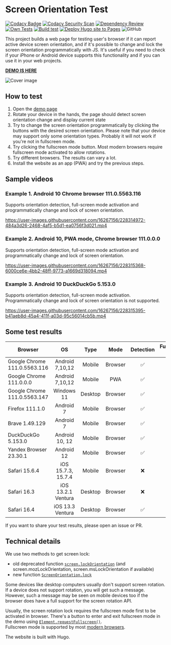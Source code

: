 # Screen Orientation Test

[![Codacy Badge](https://app.codacy.com/project/badge/Grade/5c1b2a41dee048348186f7768e9a265c)](https://app.codacy.com/gh/walitoff/screen-orientation-test/dashboard?utm_source=gh\&utm_medium=referral\&utm_content=\&utm_campaign=Badge_grade)
[![Codacy Security Scan](https://github.com/walitoff/screen-orientation-test/actions/workflows/codacy.yml/badge.svg)](https://github.com/walitoff/screen-orientation-test/actions/workflows/codacy.yml)
[![Dependency Review](https://github.com/walitoff/screen-orientation-test/actions/workflows/dependency-review.yml/badge.svg)](https://github.com/walitoff/screen-orientation-test/actions/workflows/dependency-review.yml)
[![Own Tests](https://github.com/walitoff/screen-orientation-test/actions/workflows/node.js.yml/badge.svg)](https://github.com/walitoff/screen-orientation-test/actions/workflows/node.js.yml)
[![Build test](https://github.com/walitoff/screen-orientation-test/actions/workflows/build-test.yml/badge.svg)](https://github.com/walitoff/screen-orientation-test/actions/workflows/build-test.yml)
[![Deploy Hugo site to Pages](https://github.com/walitoff/screen-orientation-test/actions/workflows/hugo.yml/badge.svg)](https://github.com/walitoff/screen-orientation-test/actions/workflows/hugo.yml)
![GitHub](https://img.shields.io/github/license/walitoff/screen-orientation-test?color=blue)

This project builds a web page for testing user's browser if it can report active device screen orientation, and
if it's possible to change and lock the screen orientation programmatically with JS.
It's useful if you need to check if your iPhone or Android device supports this functionality and if
you can use it in your web projects.

**[DEMO IS HERE](https://screen-orientation-test.walitoff.com/)**

![Cover image](https://user-images.githubusercontent.com/16267156/228318924-5fb7f389-9570-4732-b60d-a13960f5c4f6.jpg)

## How to test

1. Open the [demo page](https://screen-orientation-test.walitoff.com/)
2. Rotate your device in the hands, the page should detect screen orientation change and display current state
3. Try to change the screen orientation programmatically by clicking the buttons with the desired screen orientation.
   Please note that your device may support only some orientation types.
   Probably it will not work if you're not in fullscreen mode.
4. Try clicking the fullscreen mode button. Most modern browsers require fullscreen mode activated to allow rotations.
5. Try different browsers. The results can vary a lot.
6. Install the website as an app (PWA) and try the previous steps.

## Sample videos

### Example 1. Android 10 Chrome browser 111.0.5563.116

Supports orientation detection, full-screen mode activation and programmatically change and lock of screen orientation.

<https://user-images.githubusercontent.com/16267156/228314972-484a3d26-2468-4af5-b5d1-ea0756f3d021.mp4>

### Example 2. Android 10, PWA mode, Chrome browser 111.0.0.0

Supports orientation detection,
full-screen mode activation and programmatically change and lock of screen orientation.

<https://user-images.githubusercontent.com/16267156/228315368-6000ce6e-4bb2-48ff-9773-a1669d318094.mp4>

### Example 3. Android 10 DuckDuckGo 5.153.0

Supports orientation detection, full-screen mode activation.
Programmatically change and lock of screen orientation is not supported.

<https://user-images.githubusercontent.com/16267156/228315395-b41aeb8d-45a4-411f-a03d-95c56014cb5b.mp4>

## Some test results

| Browser                      |         OS         |  Type   |  Mode   | Detection | Fullscreen Mode | Rotation |
|------------------------------|:------------------:|:-------:|:-------:|:---------:|:---------------:|:--------:|
| Google Chrome 111.0.5563.116 |  Android 7,10,12   | Mobile  | Browser |     ✅     |        ✅        |    ✅     |
| Google Chrome 111.0.0.0      |  Android 7,10,12   | Mobile  |   PWA   |     ✅     |        ✅        |    ✅     |
| Google Chrome 111.0.5563.147 |     Windows 11     | Desktop | Browser |     ✅     |        ✅        |    ❌     |
| Firefox 111.1.0              |     Android 7      | Mobile  | Browser |     ✅     |        ✅        |    ❌     |
| Brave 1.49.129               |     Android 7      | Mobile  | Browser |     ✅     |        ✅        |    ✅     |
| DuckDuckGo 5.153.0           |   Android 10, 12   | Mobile  | Browser |     ✅     |        ✅        |    ❌     |
| Yandex Browser 23.30.1       |     Android 12     | Mobile  | Browser |     ✅     |        ✅        |    ✅     |
| Safari 15.6.4                | iOS 15.7.3, 15.7.4 | Mobile  | Browser |     ❌     |        ❌        |    ❌     |
| Safari 16.3                  | iOS 13.2.1 Ventura | Desktop | Browser |     ❌     |        ❌        |    ❌     |
| Safari 16.4                  |  iOS 13.3 Ventura  | Desktop | Browser |     ✅     |        ✅        |    ❌     |

If you want to share your test results, please open an issue or PR.

## Technical details

We use two methods to get screen lock:

* old deprecated
  function [`screen.lockOrientation`](https://developer.mozilla.org/en-US/docs/Web/API/Screen/lockOrientation)
  (and screen.mozLockOrientation, screen.msLockOrientation if available)
* new function [`ScreenOrientation.lock`](https://developer.mozilla.org/en-US/docs/Web/API/ScreenOrientation/lock)

Some devices like desktop computers usually don't support screen rotation.
If a device does not support rotation, you will get such a message.
However, such a message may be seen on mobile devices too if the browser does have a full
support for the screen rotation API.

Usually, the screen rotation lock requires the fullscreen mode first to be activated in browser.
There's a button to enter and exit fullscreen mode in the demo
using [`Element.requestFullscreen()`](https://developer.mozilla.org/en-US/docs/Web/API/Element/requestFullscreen).\
Fullscreen mode is supported by most [modern browsers](https://caniuse.com/mdn-api_document_fullscreen).

The website is built with Hugo.
